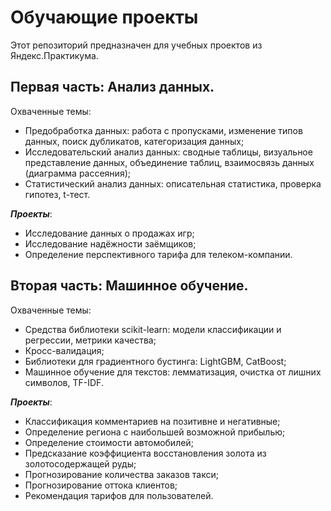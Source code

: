 # Обучающие проекты
Этот репозиторий предназначен для учебных проектов из Яндекс.Практикума.<br>
## Первая часть: **Анализ данных**.<br>
Охваченные темы:
- Предобработка данных: работа с пропусками, изменение типов данных, поиск дубликатов, категоризация данных;
- Исследовательский анализ данных: сводные таблицы, визуальное представление данных, объединение таблиц, взаимосвязь данных (диаграмма рассеяния);
- Статистический анализ данных: описательная статистика, проверка гипотез, t-тест.<br>

***Проекты***:<br>
- Исследование данных о продажах игр;
- Исследование надёжности заёмщиков;
- Определение перспективного тарифа для телеком-компании.<br>


## Вторая часть: **Машинное обучение**.<br>
Охваченные темы:
- Средства библиотеки scikit-learn: модели классификации и регрессии, метрики качества;
- Кросс-валидация;
- Библиотеки для градиентного бустинга: LightGBM, CatBoost;
- Машинное обучение для текстов: лемматизация, очистка от лишних символов, TF-IDF.

***Проекты***:<br>
- Классификация комментариев на позитивне и негативные;
- Определение региона с наибольшей возможной прибылью;
- Определение стоимости автомобилей;
- Предсказание коэффициента восстановления золота из золотосодержащей руды;
- Прогнозирование количества заказов такси;
- Прогнозирование оттока клиентов;
- Рекомендация тарифов для пользователей.
